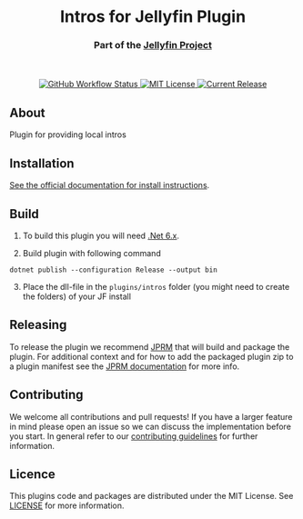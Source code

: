 <h1 align="center">Intros for Jellyfin Plugin</h1>
<h3 align="center">Part of the <a href="https://jellyfin.org">Jellyfin Project</a></h3>

<p align="center">
<br/>
<br/>
<a href="https://github.com/jellyfin/jellyfin-plugin-intros/actions?query=workflow%3A%22Test+Build+Plugin%22">
<img alt="GitHub Workflow Status" src="https://img.shields.io/github/workflow/status/jellyfin/jellyfin-plugin-intros/Test%20Build%20Plugin.svg">
</a>
<a href="https://github.com/jellyfin/jellyfin-plugin-intros">
<img alt="MIT License" src="https://img.shields.io/github/license/jellyfin/jellyfin-plugin-intros.svg"/>
</a>
<a href="https://github.com/jellyfin/jellyfin-plugin-intros/releases">
<img alt="Current Release" src="https://img.shields.io/github/release/jellyfin/jellyfin-plugin-intros.svg"/>
</a>
</p>

## About

Plugin for providing local intros

## Installation

[See the official documentation for install instructions](https://jellyfin.org/docs/general/server/plugins/index.html#installing).

## Build

1. To build this plugin you will need [.Net 6.x](https://dotnet.microsoft.com/download/dotnet/6.0).

2. Build plugin with following command
  ```
  dotnet publish --configuration Release --output bin
  ```

3. Place the dll-file in the `plugins/intros` folder (you might need to create the folders) of your JF install

## Releasing

To release the plugin we recommend [JPRM](https://github.com/oddstr13/jellyfin-plugin-repository-manager) that will build and package the plugin.
For additional context and for how to add the packaged plugin zip to a plugin manifest see the [JPRM documentation](https://github.com/oddstr13/jellyfin-plugin-repository-manager) for more info.

## Contributing

We welcome all contributions and pull requests! If you have a larger feature in mind please open an issue so we can discuss the implementation before you start.
In general refer to our [contributing guidelines](https://github.com/jellyfin/.github/blob/master/CONTRIBUTING.md) for further information.

## Licence

This plugins code and packages are distributed under the MIT License. See [LICENSE](./LICENSE.md) for more information.
